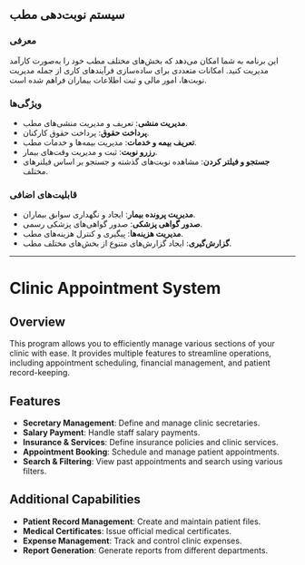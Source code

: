 
## سیستم نوبت‌دهی مطب

### **معرفی**
این برنامه به شما امکان می‌دهد که بخش‌های مختلف مطب خود را به‌صورت کارآمد مدیریت کنید. امکانات متعددی برای ساده‌سازی فرآیندهای کاری از جمله مدیریت نوبت‌ها، امور مالی و ثبت اطلاعات بیماران فراهم شده است.

### **ویژگی‌ها**
- **مدیریت منشی**: تعریف و مدیریت منشی‌های مطب.
- **پرداخت حقوق**: پرداخت حقوق کارکنان.
- **تعریف بیمه و خدمات**: مدیریت بیمه‌ها و خدمات مطب.
- **رزرو نوبت**: ثبت و مدیریت وقت‌های بیمار.
- **جستجو و فیلتر کردن**: مشاهده نوبت‌های گذشته و جستجو بر اساس فیلترهای مختلف.

### **قابلیت‌های اضافی**
- **مدیریت پرونده بیمار**: ایجاد و نگهداری سوابق بیماران.
- **صدور گواهی پزشکی**: صدور گواهی‌های پزشکی رسمی.
- **مدیریت هزینه‌ها**: پیگیری و کنترل هزینه‌های مطب.
- **گزارش‌گیری**: ایجاد گزارش‌های متنوع از بخش‌های مختلف مطب.

---

# Clinic Appointment System

## Overview
This program allows you to efficiently manage various sections of your clinic with ease. It provides multiple features to streamline operations, including appointment scheduling, financial management, and patient record-keeping.

## Features
- **Secretary Management**: Define and manage clinic secretaries.
- **Salary Payment**: Handle staff salary payments.
- **Insurance & Services**: Define insurance policies and clinic services.
- **Appointment Booking**: Schedule and manage patient appointments.
- **Search & Filtering**: View past appointments and search using various filters.

## Additional Capabilities
- **Patient Record Management**: Create and maintain patient files.
- **Medical Certificates**: Issue official medical certificates.
- **Expense Management**: Track and control clinic expenses.
- **Report Generation**: Generate reports from different departments.